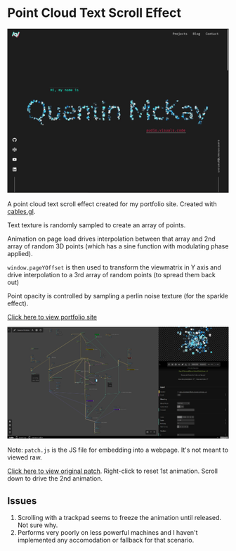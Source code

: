 # Point Cloud Text Scroll Effect

![site screenshot](./images/site_screenshot.jpg)

A point cloud text scroll effect created for my portfolio site. Created with [cables.gl](https://cables.gl).

Text texture is randomly sampled to create an array of points.  

Animation on page load drives interpolation between that array and 2nd array of random 3D points (which has a sine function with modulating phase applied). 

`window.pageYOffset` is then used to transform the viewmatrix in Y axis and drive interpolation to a 3rd array of random points (to spread them back out)

Point opacity is controlled by sampling a perlin noise texture (for the sparkle effect).

[Click here to view portfolio site](https://quentin-mckay-portfolio.netlify.app)


![patch screenshot](./images/patch.jpg)

Note: `patch.js` is the JS file for embedding into a webpage. It's not meant to viewed raw.

[Click here to view original patch](https://cables.gl/p/55Ipxg). Right-click to reset 1st animation. Scroll down to drive the 2nd animation.

## Issues
1. Scrolling with a trackpad seems to freeze the animation until released. Not sure why.
2. Performs very poorly on less powerful machines and I haven't implemented any accomodation or fallback for that scenario.